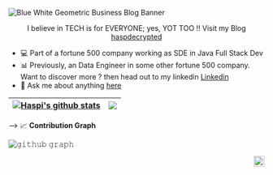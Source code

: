![Blue White Geometric Business Blog Banner](https://user-images.githubusercontent.com/87247136/201926183-3d13549e-4846-4727-89be-531929cfbe3a.png)

<p align="center"> I believe in TECH is for EVERYONE; yes, YOT TOO !! Visit my Blog <a href="https://hashnode.com/@haspdecrypted)"> haspdecrypted </a></p>

- 💻 Part of a fortune 500 company working as SDE in Java Full Stack Dev
- 📊 Previously, an Data Engineer in some other fortune 500 company. Want to discover more ? then head out to my linkedin <a href="https://www.linkedin.com/in/haspdecrypted/"> Linkedin </a>
- 💬 Ask me about anything [here](https://github.com/haspdecrypted/haspdecrypted/issues)

| <a href="https://github.com/haspdecrypted/github-readme-stats"><img align="center" src="https://github-readme-stats.vercel.app/api?username=haspdecrypted&show_icons=true&include_all_commits=true&theme=buefy&hide_border=true" alt="Haspi's github stats" /></a> | <a href="https://github.com/haspdecrypted/github-readme-stats"><img align="center" src="https://github-readme-stats.vercel.app/api/top-langs/?username=haspdecrypted&layout=compact&theme=buefy&hide_border=true" /></a> |
| ------------- | ------------- |

-->
📈 **Contribution Graph**
  
![𝚐𝚒𝚝𝚑𝚞𝚋 𝚐𝚛𝚊𝚙𝚑](https://activity-graph.herokuapp.com/graph?username=haspdecrypted&theme=react-dark&hide_border=true&area=true)
  
<!---
haspdecrypted/haspdecrypted is a ✨ special ✨ repository because its `README.md` (this file) appears on your GitHub profile.
You can click the Preview link to take a look at your changes.
--->

<a href="https://twitter.com/haspdecrypted">
  <img align="right" alt="haspdecrypted | Twitter" width="21px" src="https://user-images.githubusercontent.com/87247136/201931416-f919f637-1770-4423-bfaf-94d3419732a9.png" />
</a>
